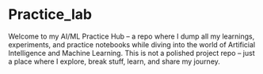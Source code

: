 # Practice_lab
Welcome to my AI/ML Practice Hub – a repo where I dump all my learnings, experiments, and practice notebooks while diving into the world of Artificial Intelligence and Machine Learning.  This is not a polished project repo – just a place where I explore, break stuff, learn, and share my journey.
